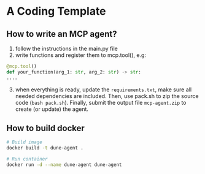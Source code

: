 # A Coding Template

## How to write an MCP agent?

1. follow the instructions in the main.py file 
2. write functions and register them to mcp.tool(), e.g:

```python
@mcp.tool()
def your_function(arg_1: str, arg_2: str) -> str:
.... 
```

3. when everything is ready, update the `requirements.txt`, make sure all needed dependencies are included. Then, use pack.sh to zip the source code (`bash pack.sh`). Finally, submit the output file `mcp-agent.zip` to create (or update) the agent. 


## How to build docker 
```bash
# Build image
docker build -t dune-agent .

# Run container
docker run -d --name dune-agent dune-agent
```
